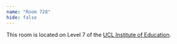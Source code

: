 ```yaml
---
name: "Room 728"
hide: false
---
```


This room is located on Level 7 of the [UCL Institute of Education](https://www.ucl.ac.uk/ioe/about-ioe/contact-ioe/visitor-accessibility).
